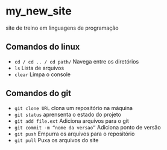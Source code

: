# my_new_site
site de treino em linguagens de programação

## Comandos do linux

- `cd / cd .. / cd path/` Navega entre os diretórios
- `ls` Lista de arquivos
- `clear` Limpa o console

## Comandos do git

- `git clone URL`  clona um repositório na máquina
- `git status` aprensenta o estado do projeto
- `git add file.ext` Adiciona arquivos para o git
- `git commit -m “nome da versao”` Adiciona ponto de versão
- `git push` Empurra os arquivos para o repositório
- `git pull` Puxa os arquivos do site
